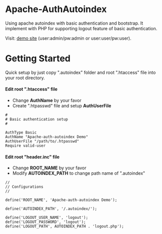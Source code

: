 # Apache-AuthAutoindex

Using apache autoindex with basic authentication and bootstrap. It implement with PHP for supporting logout feature of basic authentication. 

Visit: [demo site](http://apache-auth-autoindex.dem0.hopto.me/ "apache-auth-autoindex Demo")
(user:admin/pw:admin or user:user/pw:user).

# Getting Started

Quick setup by just copy ".autoindex" folder and root ".htaccess" file into your root directory.

#### Edit root ".htaccess" file

* Change **AuthName** by your favor
* Create ".htpasswd" file and setup **AuthUserFile**
```
#
# Basic authentication setup
#

AuthType Basic
AuthName "Apache-auth-autoindex Demo"
AuthUserFile "/path/to/.htpasswd"
Require valid-user
```

#### Edit root "header.inc" file

* Change **ROOT_NAME** by your favor
* Modify **AUTOINDEX_PATH** to change path name of ".autoindex"
```
//
// Configurations
//

define('ROOT_NAME', 'Apache-auth-autoindex Demo');

define('AUTOINDEX_PATH', '/.autoindex/');

define('LOGOUT_USER_NAME', 'logout');
define('LOGOUT_PASSWORD', 'logout');
define('LOGOUT_PATH', AUTOINDEX_PATH . 'logout.php');
```

